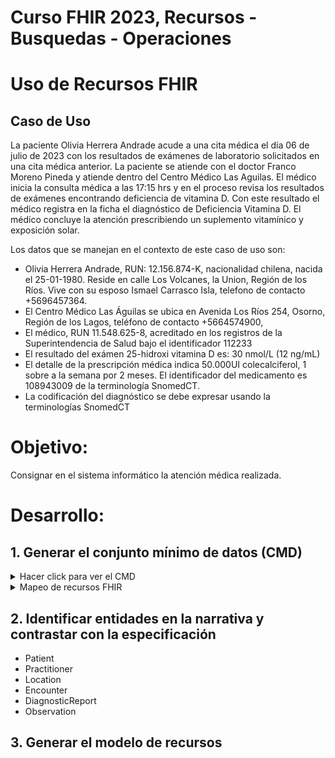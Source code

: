 # Curso FHIR 2023, Recursos - Busquedas - Operaciones #

# Uso de Recursos FHIR #
## Caso de Uso ##

La paciente Olivia Herrera Andrade acude a una cita médica el día 06 de julio de 2023 con los resultados de exámenes de laboratorio solicitados en una cita médica anterior. 
La paciente se atiende con el doctor Franco Moreno Pineda y atiende dentro del Centro Médico Las Aguilas.
El médico inicia la consulta médica a las 17:15 hrs y en el proceso revisa los resultados de exámenes encontrando deficiencia de vitamina D. Con este resultado el médico registra en la ficha el diagnóstico de Deficiencia Vitamina D.
El médico concluye la atención prescribiendo un suplemento vitamínico y exposición solar.

Los datos que se manejan en el contexto de este caso de uso son:
* Olivia Herrera Andrade, RUN: 12.156.874-K, nacionalidad chilena, nacida el 25-01-1980. Reside en calle Los Volcanes, la Union, Región de los Ríos. Vive con su esposo Ismael Carrasco Isla, telefono de contacto +5696457364.
* El Centro Médico Las Águilas se ubica en Avenida Los Ríos 254,  Osorno, Región de los Lagos, teléfono de contacto +5664574900,
* El médico, RUN 11.548.625-8, acreditado en los registros de la Superintendencia de Salud bajo el identificador 112233
* El resultado del exámen 25-hidroxi vitamina D es: 30 nmol/L (12 ng/mL)
* El detalle de la prescripción médica indica 50.000UI colecalciferol, 1 sobre a la semana por 2 meses. El identificador del medicamento es 108943009 de la terminología SnomedCT.
* La codificación del diagnóstico se debe expresar usando la terminologías SnomedCT

# Objetivo: #
Consignar en el sistema informático la atención médica realizada.


# Desarrollo: #

## 1. Generar el conjunto mínimo de datos (CMD) ##


<details><summary>Hacer click para ver el CMD</summary>

|	N°	|	Atributo	|	"Requerido Opcional"	|	Descripción	|	Ejemplo	|
|	---	|	---	|	---	|	---	|	---	|
|	1	|	RUN del Paciente	|	R	|	Identificador Nacional de Personas en Chile. El formato se debe especificar con puntos y guion.	|	12.156.874-K	|
|	2	|	Nombre del Paciente	|	R	|	Nombres del Paciente	|	Olivia	|
|	3	|	Apellido Paterno del Paciente	|	R	|	Apellido paterno del paciente	|	Herrera	|
|	4	|	Apellido Materno del Paciente	|	O	|	Apellido materno del paciente, si lo tiene.	|	Andrade	|
|	5	|	Nacionalidad	|	R	|	Nacionalidad de origen del paciente	|	Chilena	|
|	6	|	Fecha nacimiento	|	R	|	Corresponde a fecha de nacimiento que se indica en el certificado de nacimiento. Y el formato sería: YYYY-MM-DD	|	25-01-1980	|
|	7	|	Sexo	|	R	|	Corresponde al sexo que figura en su documento de identificación nacional	|	femenino	|
|	8	|	Dirección	|	R	|	La concatenación completa de la dirección siguiendo el orden Calle, Nro, Comuna, Región	|	Calle Los Volcanes, La Union, Región de Los Ríos	|
|	9	|	Comuna	|	R	|	La comuna en donde reside el paciente	|	La Unión	|
|	10	|	Region	|	R	|	La región asociada a la comuna	|	Región de Los Lagos	|
|	11	|	Contacto de la pareja	|	O	|	Un dato de contacto para contactar al paciente en caso de no lograrlo.	|	Ismael Carrasco Isla, su esposo, Telefono +5696457364	|
|	12	|	Nombre Centro Medico	|	R	|	El nombre del Centro Médico	|		|
|	13	|	Direccion Cento Medico	|	R	|	La concatenación completa de la dirección siguiendo el orden Calle, Nro, Comuna, Región	|	Avenida Los Ríos 254, Osorno, Región de Los Lagos	|
|	14	|	Telefono Centro Médico	|	R	|	Telefono de contacto del Centro Médico	|	5664574900	|
|	15	|	Nombre del Medico	|	R	|	Nombre del Médico	|	Franco	|
|	16	|	Apellido Paterno	|	R	|	Apellido paterno del médico	|	Moreno	|
|	17	|	Apellido Materno	|	O	|	Apellido materno del médico, si lo tiene	|	Pineda	|
|	18	|	Run Medico	|	R	|	Identificador Nacional de Personas en Chile. El formato se debe especificar con puntos y guion.	|	11.548.625-8	|
|	19	|	N° Registro SIS	|	R	|	Identificador de Prestador Individual otorgado por la Superintendencia de Salud	|	112233	|
|	20	|	Fecha atención medica	|	R	|	La fecha en que ocurre la atención médica	|	06-06-2023 17:15	|
|	21	|	Diagnóstico realizado	|	R	|	Glosa del diagnostico. Corresponde a que el médico escribe de puño y letra	|		|
|	22	|	Diagnostico SnomedCT	|	R	|	Codigo y glosa Snomed del diagnostico 	|		|
|	23	|	Nombre de/los examen/es	|	R	|		|		|
|	24	|	Resultados	|	R	|		|		|
|	25	|	Prescripción medicamentos	|	R	|	Codigo y Glosa Snomed del medicamento	|	Colecalciferol 50.000 UI	|
|	26	|	Dosis y vía de administración	|	R	|	Cantidad diaría y por cuanto tiempo se debe ingerir el medicamento y la vía de administración	|	"1 sobre a la semana durante dos meses. 
Vía oral"	|
|	27	|	Otras indicaciones	|	O	|	Otras indicaciones que no requieren medicamentos, por ejemplo, hidratación, masajes, aplicación de algún dispositivo	|	Exposición controlada a rayos UV. 30 mins diarios por la mañana.	|
|	28	|	Fecha de la prescripcion	|	R	|	Fecha en que se emite la prescripción	|		|
|	29	|	Médico que prescribe	|	R	|		|	Franco Moreno Pineda	|

</details>



<details><summary>Mapeo de recursos FHIR</summary>


</details>


## 2. Identificar entidades en la narrativa y contrastar con la especificación ##

* Patient
* Practitioner
* Location
* Encounter
* DiagnosticReport
* Observation


## 3. Generar el modelo de recursos ##

